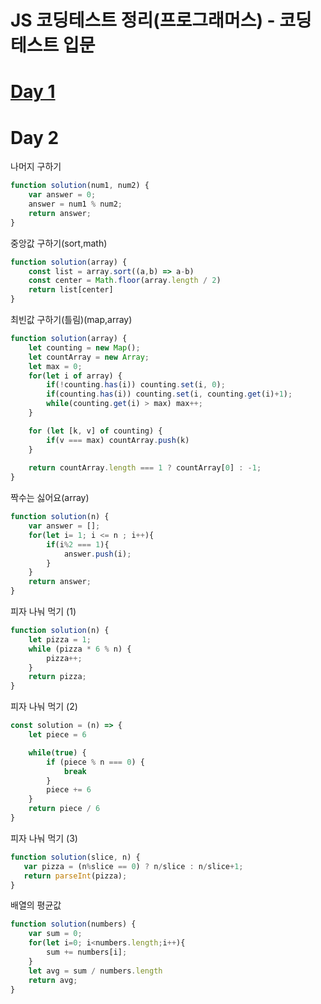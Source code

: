 # JS 코딩테스트 정리(프로그래머스) - 코딩테스트 입문

# [Day 1](https://github.com/se6in/JS-cording-test-programmers-/blob/main/Day1.md)
# Day 2

나머지 구하기
```js
function solution(num1, num2) {
    var answer = 0;
    answer = num1 % num2; 
    return answer;
}
```
중앙값 구하기(sort,math)
```js
function solution(array) {
    const list = array.sort((a,b) => a-b)
    const center = Math.floor(array.length / 2)
    return list[center]
}
```
최빈값 구하기(틀림)(map,array)
```js
function solution(array) {
    let counting = new Map();
    let countArray = new Array;
    let max = 0;
    for(let i of array) {
        if(!counting.has(i)) counting.set(i, 0);
        if(counting.has(i)) counting.set(i, counting.get(i)+1);
        while(counting.get(i) > max) max++;
    }

    for (let [k, v] of counting) {
        if(v === max) countArray.push(k)
    }
    
    return countArray.length === 1 ? countArray[0] : -1;
}
```
짝수는 싫어요(array)
```js
function solution(n) {
    var answer = [];
    for(let i= 1; i <= n ; i++){
        if(i%2 === 1){
            answer.push(i);
        }
    }
    return answer;
}
```
피자 나눠 먹기 (1)
```js
function solution(n) {
    let pizza = 1;
    while (pizza * 6 % n) {
        pizza++;
    }
    return pizza;
}
```
피자 나눠 먹기 (2)
```js
const solution = (n) => {
    let piece = 6

    while(true) {
        if (piece % n === 0) {
            break
        }
        piece += 6
    }
    return piece / 6
}
```
피자 나눠 먹기 (3)
```js
function solution(slice, n) {
   var pizza = (n%slice == 0) ? n/slice : n/slice+1;
   return parseInt(pizza);
}
```
배열의 평균값
```js
function solution(numbers) {
    var sum = 0;
    for(let i=0; i<numbers.length;i++){
        sum += numbers[i];
    }
    let avg = sum / numbers.length
    return avg;
}
```
